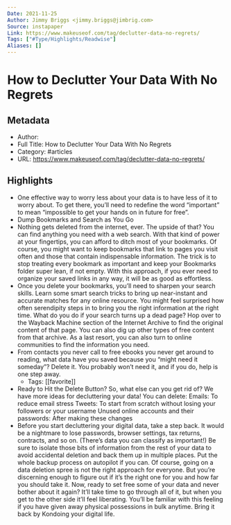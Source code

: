 ```yaml
---
Date: 2021-11-25
Author: Jimmy Briggs <jimmy.briggs@jimbrig.com>
Source: instapaper
Link: https://www.makeuseof.com/tag/declutter-data-no-regrets/
Tags: ["#Type/Highlights/Readwise"]
Aliases: []
---
```

# How to Declutter Your Data With No Regrets

## Metadata
- Author: 
- Full Title: How to Declutter Your Data With No Regrets
- Category: #articles
- URL: https://www.makeuseof.com/tag/declutter-data-no-regrets/

## Highlights
- One effective way to worry less about your data is to have less of it to worry about. To get there, you’ll need to redefine the word “important” to mean “impossible to get your hands on in future for free”.
- Dump Bookmarks and Search as You Go
- Nothing gets deleted from the internet, ever. The upside of that? You can find anything you need with a web search.
  With that kind of power at your fingertips, you can afford to ditch most of your bookmarks. Of course, you might want to keep bookmarks that link to pages you visit often and those that contain indispensable information.
  The trick is to stop treating every bookmark as important and keep your Bookmarks folder super lean, if not empty. With this approach, if you ever need to organize your saved links in any way, it will be as good as effortless.
- Once you delete your bookmarks, you’ll need to sharpen your search skills. Learn some smart search tricks to bring up near-instant and accurate matches for any online resource. You might feel surprised how often serendipity steps in to bring you the right information at the right time.
  What do you do if your search turns up a dead page?
  Hop over to the Wayback Machine section of the Internet Archive to find the original content of that page. You can also dig up other types of free content from that archive. As a last resort, you can also turn to online communities to find the information you need.
- From contacts you never call to free ebooks you never get around to reading, what data have you saved because you “might need it someday”? Delete it. You probably won’t need it, and if you do, help is one step away.
    - Tags: [[favorite]] 
- Ready to Hit the Delete Button?
  So, what else can you get rid of? We have more ideas for decluttering your data! You can delete:
  Emails: To reduce email stress
  Tweets: To start from scratch without losing your followers or your username
  Unused online accounts and their passwords: After making these changes
- Before you start decluttering your digital data, take a step back.
  It would be a nightmare to lose passwords, browser settings, tax returns, contracts, and so on. (There’s data you can classify as important!)
  Be sure to isolate those bits of information from the rest of your data to avoid accidental deletion and back them up in multiple places. Put the whole backup process on autopilot if you can.
  Of course, going on a data deletion spree is not the right approach for everyone. But you’re discerning enough to figure out if it’s the right one for you and how far you should take it.
  Now, ready to set free some of your data and never bother about it again? It’ll take time to go through all of it, but when you get to the other side it’ll feel liberating. You’ll be familiar with this feeling if you have given away physical possessions in bulk anytime. Bring it back by Kondoing your digital life.
